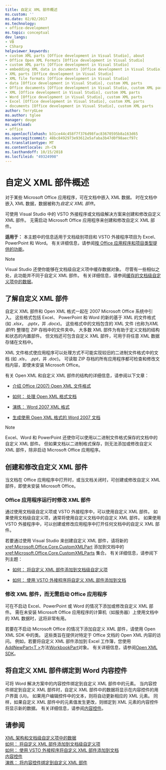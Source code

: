 ```yaml
---
title: 自定义 XML 部件概述
ms.custom: ''
ms.date: 02/02/2017
ms.technology:
- office-development
ms.topic: conceptual
dev_langs:
- VB
- CSharp
helpviewer_keywords:
- custom XML parts [Office development in Visual Studio], about
- Office Open XML Formats [Office development in Visual Studio]
- custom XML parts [Office development in Visual Studio]
- embedding XML data in documents [Office development in Visual Studio]
- XML parts [Office development in Visual Studio]
- XML file formats [Office development in Visual Studio]
- data [Office development in Visual Studio], custom XML parts
- Office documents [Office development in Visual Studio, custom XML parts
- XML [Office development in Visual Studio], custom XML parts
- Word [Office development in Visual Studio], custom XML parts
- Excel [Office development in Visual Studio], custom XML parts
- documents [Office development in Visual Studio], custom XML parts
author: TerryGLee
ms.author: tglee
manager: douge
ms.workload:
- office
ms.openlocfilehash: b31ce44c458f7f376d98fac83670595b8a163d65
ms.sourcegitcommit: 48bc8492973e93612e5afaba3b47d0f98aecf97c
ms.translationtype: MT
ms.contentlocale: zh-CN
ms.lasthandoff: 10/15/2018
ms.locfileid: "49324998"
---
```

# <a name="custom-xml-parts-overview"></a>自定义 XML 部件概述
  对于某些 Microsoft Office 应用程序，可在文档中嵌入 XML 数据。 时在文档中嵌入 XML 数据，数据被称为*自定义 XML 部件*。  
  
 可使用 Visual Studio 中的 VSTO 外接程序或文档级解决方案来创建和修改自定义 XML 部件。 无需启动 Microsoft Office 应用程序来创建和修改自定义 XML 部件。  
  
 **适用于：** 本主题中的信息适用于文档级别项目和 VSTO 外接程序项目为 Excel、 PowerPoint 和 Word。 有关详细信息，请参阅[按 Office 应用程序和项目类型提供的功能](../vsto/features-available-by-office-application-and-project-type.md)。  
  
> [!NOTE]  
>  Visual Studio 还使你能够在文档级自定义项中缓存数据对象。 尽管有一些相似之处，此功能并不同于自定义 XML 部件。 有关详细信息，请参阅[缓存的文档级自定义项中的数据](../vsto/cached-data-in-document-level-customizations.md)。  
  
## <a name="understand-custom-xml-parts"></a>了解自定义 XML 部件  
 自定义 XML 部件和 Open XML 格式一起在 2007 Microsoft Office 系统中引入。 这些格式包括 Excel、 PowerPoint 和 Word 的新的基于 XML 的文件格式 (如 *.xlsx*， *.pptx*，并 *.docx*)。 这些格式中的文档包含的 XML 文件 (也称为*XML 部件*) 整理在 ZIP 存档中的文件夹中。 大多数 XML 部件为有助于定义文档的结构和状态的内置部件。 但文档还可包含自定义 XML 部件，可用于将任意 XML 数据存储在文档中。  
  
 XML 文件格式使应用程序可以处理方式不可能实现较旧的二进制文件格式中的文档 (如 *.xls*， *.ppt*，并 *.doc*)。 可读取 ZIP 存档的所有应用程序都可检查和修改文档内容，即使未安装 Microsoft Office。  
  
 有关 Open XML 和自定义 XML 部件的结构的详细信息，请参阅以下文章：  
  
-   [介绍 Office (2007) Open XML 文件格式](http://msdn.microsoft.com/96018532-f62c-4da7-bbff-16b96a483fbf)  
  
-   [如何： 处理 Open XML 格式文档](http://msdn.microsoft.com/c989d4e2-053d-4e1f-83be-257c608b343f)  
  
-   [演练： Word 2007 XML 格式](http://msdn.microsoft.com/fc1afcb2-27fb-4608-9f29-11b7bd23ea4a)  
  
-   [生成使用 Open XML 格式的 Word 2007 文档](http://msdn.microsoft.com/59a46f4e-5a5a-4dac-86e5-7dfd43330766)  
  
> [!NOTE]  
>  Excel、Word 和 PowerPoint 还使你可以使用以二进制文件格式保存的文档中的自定义 XML 部件。 但如果文档以二进制格式保存，则无法添加或修改自定义 XML 部件，除非启动 Microsoft Office 应用程序。  
  
## <a name="create-and-modify-custom-xml-parts"></a>创建和修改自定义 XML 部件  
 当文档在 Office 应用程序中打开时，或当文档关闭时，可创建或修改自定义 XML 部件，即使未安装 Microsoft Office。  
  
### <a name="modify-xml-parts-while-the-office-application-is-running"></a>Office 应用程序运行时修改 XML 部件  
 通过使用文档级自定义项或 VSTO 外接程序中，可以使用自定义 XML 部件。 如果使用文档级自定义项，通常将使用自定义文档中的自定义 XML 部件。 如果使用 VSTO 外接程序中，可以创建或修改应用程序中打开任何文档中的自定义 XML 部件。  
  
 若要通过使用 Visual Studio 来创建自定义 XML 部件，请将新的 <xref:Microsoft.Office.Core.CustomXMLPart> 添加到文档中的 <xref:Microsoft.Office.Core.CustomXMLParts> 集合。 有关详细信息，请参阅下列主题：  
  
-   [如何： 将自定义 XML 部件添加到文档级自定义项](../vsto/how-to-add-custom-xml-parts-to-document-level-customizations.md)  
  
-   [如何： 使用 VSTO 外接程序将自定义 XML 部件添加到文档](../vsto/how-to-add-custom-xml-parts-to-documents-by-using-vsto-add-ins.md)  
  
### <a name="modify-xml-parts-without-starting-the-office-application"></a>修改 XML 部件，而无需启动 Office 应用程序  
 可在不启动 Excel、PowerPoint 或 Word 的情况下添加或修改自定义 XML 部件。 需在未安装 Microsoft Office 应用程序的计算机（如服务器）上使用文档中的 XML 数据时，这将非常有用。  
  
 若要在不启动 Microsoft Office 的情况下添加自定义 XML 部件，请使用 Open XML SDK 中的类。 这些类旨在提供对特定于 Office 文档的 Open XML 内容的访问。 例如，若要将自定义 XML 部件添加到 Excel 工作簿，您使用[AddNewPart\<T >](https://msdn.microsoft.com/library/office/cc562657.aspx)方法[WorkbookPart](https://msdn.microsoft.com/library/office/documentformat.openxml.packaging.workbookpart.aspx)对象。 有关详细信息，请参阅[Open XML SDK](/office/open-xml/open-xml-sdk)。  
  
## <a name="bind-custom-xml-parts-to-word-content-controls"></a>将自定义 XML 部件绑定到 Word 内容控件  
 可将 Word 解决方案中的内容控件绑定到自定义 XML 部件中的元素。 当内容控件绑定到自定义 XML 部件时，自定义 XML 部件中的数据将显示在内容控件的用户界面 (UI)。 如果用户编辑控件中的文本，则将自动更新相应的 XML 元素。 同样，如果自定义 XML 部件中的元素值发生更改，则绑定到 XML 元素的内容控件将显示新的数据。 有关详细信息，请参阅[内容控件](../vsto/content-controls.md)。  
  
## <a name="see-also"></a>请参阅  
 [XML 架构和文档级自定义项中的数据](../vsto/xml-schemas-and-data-in-document-level-customizations.md)   
 [如何： 将自定义 XML 部件添加到文档级自定义项](../vsto/how-to-add-custom-xml-parts-to-document-level-customizations.md)   
 [如何： 使用 VSTO 外接程序将自定义 XML 部件添加到文档](../vsto/how-to-add-custom-xml-parts-to-documents-by-using-vsto-add-ins.md)   
 [内容控件](../vsto/content-controls.md)   
 [演练： 将内容控件绑定到自定义 XML 部件](../vsto/walkthrough-binding-content-controls-to-custom-xml-parts.md)  
  
  
